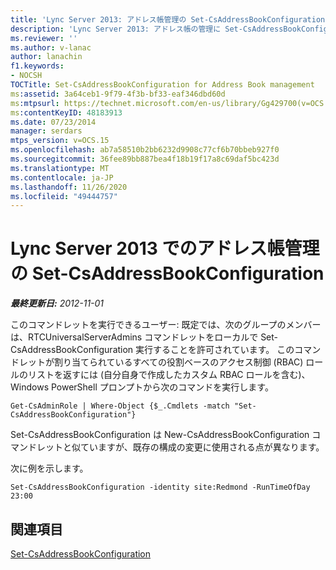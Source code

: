 ```yaml
---
title: 'Lync Server 2013: アドレス帳管理の Set-CsAddressBookConfiguration'
description: 'Lync Server 2013: アドレス帳の管理に Set-CsAddressBookConfiguration します。'
ms.reviewer: ''
ms.author: v-lanac
author: lanachin
f1.keywords:
- NOCSH
TOCTitle: Set-CsAddressBookConfiguration for Address Book management
ms:assetid: 3a64ceb1-9f79-4f3b-bf33-eaf346dbd60d
ms:mtpsurl: https://technet.microsoft.com/en-us/library/Gg429700(v=OCS.15)
ms:contentKeyID: 48183913
ms.date: 07/23/2014
manager: serdars
mtps_version: v=OCS.15
ms.openlocfilehash: ab7a58510b2bb6232d9908c77cf6b70bbeb927f0
ms.sourcegitcommit: 36fee89bb887bea4f18b19f17a8c69daf5bc423d
ms.translationtype: MT
ms.contentlocale: ja-JP
ms.lasthandoff: 11/26/2020
ms.locfileid: "49444757"
---
```

# <a name="set-csaddressbookconfiguration-for-address-book-management-in-lync-server-2013"></a>Lync Server 2013 でのアドレス帳管理の Set-CsAddressBookConfiguration

<div data-xmlns="http://www.w3.org/1999/xhtml">

<div class="topic" data-xmlns="http://www.w3.org/1999/xhtml" data-msxsl="urn:schemas-microsoft-com:xslt" data-cs="https://msdn.microsoft.com/">

<div data-asp="https://msdn2.microsoft.com/asp">



</div>

<div id="mainSection">

<div id="mainBody">

<span> </span>

_**最終更新日:** 2012-11-01_

このコマンドレットを実行できるユーザー: 既定では、次のグループのメンバーは、RTCUniversalServerAdmins コマンドレットをローカルで Set-CsAddressBookConfiguration 実行することを許可されています。 このコマンドレットが割り当てられているすべての役割ベースのアクセス制御 (RBAC) ロールのリストを返すには (自分自身で作成したカスタム RBAC ロールを含む)、Windows PowerShell プロンプトから次のコマンドを実行します。

    Get-CsAdminRole | Where-Object {$_.Cmdlets -match "Set-CsAddressBookConfiguration"}

Set-CsAddressBookConfiguration は New-CsAddressBookConfiguration コマンドレットと似ていますが、既存の構成の変更に使用される点が異なります。

次に例を示します。

    Set-CsAddressBookConfiguration -identity site:Redmond -RunTimeOfDay 23:00

<div>

## <a name="see-also"></a>関連項目


[Set-CsAddressBookConfiguration](https://docs.microsoft.com/powershell/module/skype/Set-CsAddressBookConfiguration)  
  

</div>

</div>

<span> </span>

</div>

</div>

</div>

